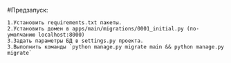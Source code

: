 #Предзапуск:
    
    1.Установить requirements.txt пакеты.
    2.Установить домен в apps/main/migrations/0001_initial.py (по-умолчанию localhost:8000)
    3.Задать параметры БД в settings.py проекта.
    3.Выполнить команды `python manage.py migrate main && python manage.py migrate`

